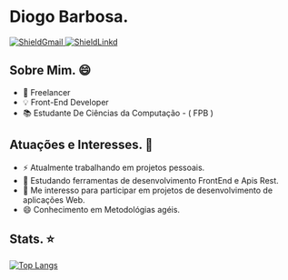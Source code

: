 <h1> Diogo Barbosa. </h1>

<a target="_blank" href="mailto:diibarbosa22@gmail.com.com?subject=Hello%20again"><img src="https://img.shields.io/badge/Gmail-D14836?style=for-the-badge&logo=gmail&logoColor=white" alt="ShieldGmail"/> </a>
<a target="_blank" href="https://www.linkedin.com/in/diogobarbosa22/"><img src="https://img.shields.io/badge/LinkedIn-0077B5?style=for-the-badge&logo=linkedin&logoColor=white" alt="ShieldLinkd"/> </a>

<h2> Sobre Mim. 😄</h2>
  <ul> 
    <li>💼 Freelancer</li>
    <li>💡 Front-End Developer</li>
    <li>📚 Estudante De Ciências da Computação - ( FPB ) </li>
  </ul>
 
  <h2> Atuações e Interesses. 🤔</h2>
   <ul>
    <li>⚡ Atualmente trabalhando em projetos pessoais. </li>
    <li>🚀 Estudando ferramentas de desenvolvimento FrontEnd e Apis Rest.</li>
    <li>👯 Me interesso para participar em projetos de desenvolvimento de aplicações Web.</li>
    <li>😄 Conhecimento em Metodológias agéis.</li>
   </ul>
  
  <h2> Stats. ⭐</h2>
  
  [![Top Langs](https://github-readme-stats.vercel.app/api/top-langs/?username=FullBarbosa&langs_count=8)](https://github.com/anuraghazra&theme=radical/github-readme-stats)
  
  
<!--
**FullBarbosa/FullBarbosa** is a ✨ _special_ ✨ repository because its `README.md` (this file) appears on your GitHub profile.

Here are some ideas to get you started:



- 🔭 I’m currently working on ...
- 🌱 I’m currently learning ...
- 👯 I’m looking to collaborate on ...
- 🤔 I’m looking for help with ...
- 💬 Ask me about ...
- 📫 How to reach me: ...
- 😄 Pronouns: ... 
- ⚡ Fun fact: ...
-->
